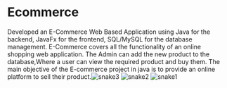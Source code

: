 # Ecommerce
 Developed an E-Commerce Web Based Application using Java for the backend, JavaFx for the frontend, SQL/MySQL for the database management.
 E-Commerce covers all the functionality of an online shopping web application.
 The Admin can add the new product to the database,Where a user can view the required product and buy them.
 The main objective of the E-commerce project in java is to provide an online platform to sell their product.![snake3](https://github.com/Sharukh12345/Ecommerce/assets/101963320/4bcb3e6f-d5b7-40f3-8f5b-fe8b0b58e0e9)
![snake2](https://github.com/Sharukh12345/Ecommerce/assets/101963320/5b14d216-db51-4d4d-9e5a-0add01d5598a)
![snake1](https://github.com/Sharukh12345/Ecommerce/assets/101963320/2b68cb2c-a96e-4247-bd3e-d77a48991864)
